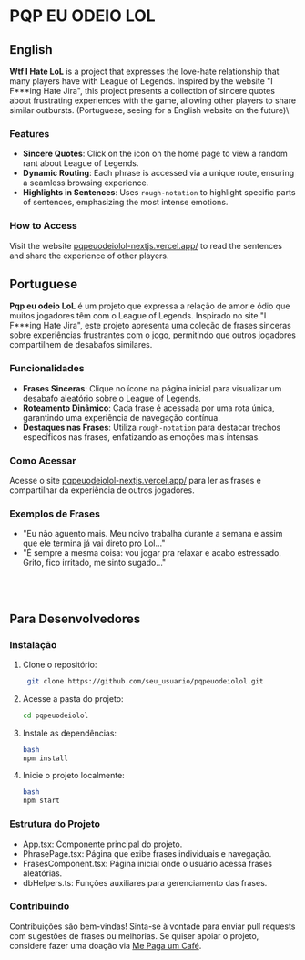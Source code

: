 # PQP EU ODEIO LOL

## English
**Wtf I Hate LoL** is a project that expresses the love-hate relationship that many players have with League of Legends. Inspired by the website "I F\*\*\*ing Hate Jira", this project presents a collection of sincere quotes about frustrating experiences with the game, allowing other players to share similar outbursts. \(Portuguese, seeing for a English website on the future)\

### Features

- **Sincere Quotes**: Click on the icon on the home page to view a random rant about League of Legends.
- **Dynamic Routing**: Each phrase is accessed via a unique route, ensuring a seamless browsing experience.
- **Highlights in Sentences**: Uses `rough-notation` to highlight specific parts of sentences, emphasizing the most intense emotions.

### How to Access

Visit the website [pqpeuodeiolol-nextjs.vercel.app/](https://pqpeuodeiolol-nextjs.vercel.app/) to read the sentences and share the experience of other players.

## Portuguese

**Pqp eu odeio LoL** é um projeto que expressa a relação de amor e ódio que muitos jogadores têm com o League of Legends. Inspirado no site "I F\*\*\*ing Hate Jira", este projeto apresenta uma coleção de frases sinceras sobre experiências frustrantes com o jogo, permitindo que outros jogadores compartilhem de desabafos similares.

### Funcionalidades

- **Frases Sinceras**: Clique no ícone na página inicial para visualizar um desabafo aleatório sobre o League of Legends.
- **Roteamento Dinâmico**: Cada frase é acessada por uma rota única, garantindo uma experiência de navegação contínua.
- **Destaques nas Frases**: Utiliza `rough-notation` para destacar trechos específicos nas frases, enfatizando as emoções mais intensas.

### Como Acessar

Acesse o site [pqpeuodeiolol-nextjs.vercel.app/](https://pqpeuodeiolol-nextjs.vercel.app/) para ler as frases e compartilhar da experiência de outros jogadores.

### Exemplos de Frases

- "Eu não aguento mais. Meu noivo trabalha durante a semana e assim que ele termina já vai direto pro Lol..."
- "É sempre a mesma coisa: vou jogar pra relaxar e acabo estressado. Grito, fico irritado, me sinto sugado..."

<br>
<br>

## Para Desenvolvedores

### Instalação

1. Clone o repositório:
   ```bash
    git clone https://github.com/seu_usuario/pqpeuodeiolol.git
   ```

2. Acesse a pasta do projeto:

   ```bash
   cd pqpeuodeiolol
   ```

3. Instale as dependências:
   ```bash
   bash
   npm install
   ```

4. Inicie o projeto localmente:
   ```bash
   bash
   npm start
   ```
### Estrutura do Projeto
- App.tsx: Componente principal do projeto.
- PhrasePage.tsx: Página que exibe frases individuais e navegação.
- FrasesComponent.tsx: Página inicial onde o usuário acessa frases aleatórias.
- dbHelpers.ts: Funções auxiliares para gerenciamento das frases.

### Contribuindo

Contribuições são bem-vindas! Sinta-se à vontade para enviar pull requests com sugestões de frases ou melhorias. Se quiser apoiar o projeto, considere fazer uma doação via [Me Paga um Café](https://mepagaumcafe.com.br/gabecmelo/).
